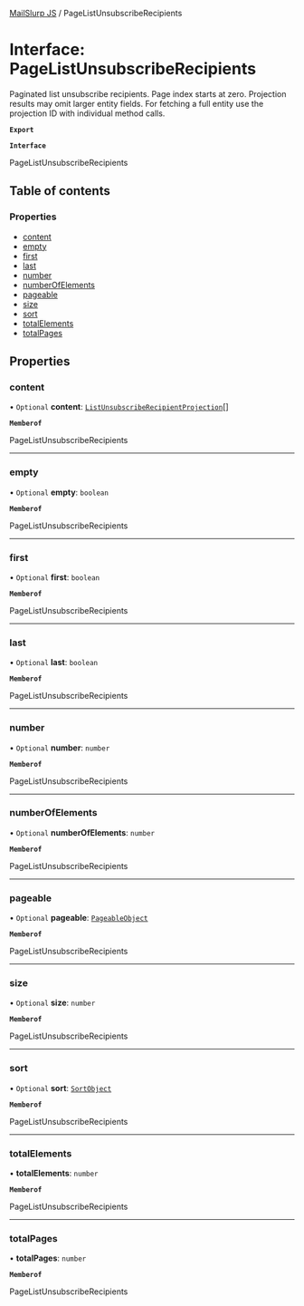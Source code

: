 [MailSlurp JS](../README.md) / PageListUnsubscribeRecipients

# Interface: PageListUnsubscribeRecipients

Paginated list unsubscribe recipients. Page index starts at zero. Projection results may omit larger entity fields. For fetching a full entity use the projection ID with individual method calls.

**`Export`**

**`Interface`**

PageListUnsubscribeRecipients

## Table of contents

### Properties

- [content](PageListUnsubscribeRecipients.md#content)
- [empty](PageListUnsubscribeRecipients.md#empty)
- [first](PageListUnsubscribeRecipients.md#first)
- [last](PageListUnsubscribeRecipients.md#last)
- [number](PageListUnsubscribeRecipients.md#number)
- [numberOfElements](PageListUnsubscribeRecipients.md#numberofelements)
- [pageable](PageListUnsubscribeRecipients.md#pageable)
- [size](PageListUnsubscribeRecipients.md#size)
- [sort](PageListUnsubscribeRecipients.md#sort)
- [totalElements](PageListUnsubscribeRecipients.md#totalelements)
- [totalPages](PageListUnsubscribeRecipients.md#totalpages)

## Properties

### content

• `Optional` **content**: [`ListUnsubscribeRecipientProjection`](ListUnsubscribeRecipientProjection.md)[]

**`Memberof`**

PageListUnsubscribeRecipients

___

### empty

• `Optional` **empty**: `boolean`

**`Memberof`**

PageListUnsubscribeRecipients

___

### first

• `Optional` **first**: `boolean`

**`Memberof`**

PageListUnsubscribeRecipients

___

### last

• `Optional` **last**: `boolean`

**`Memberof`**

PageListUnsubscribeRecipients

___

### number

• `Optional` **number**: `number`

**`Memberof`**

PageListUnsubscribeRecipients

___

### numberOfElements

• `Optional` **numberOfElements**: `number`

**`Memberof`**

PageListUnsubscribeRecipients

___

### pageable

• `Optional` **pageable**: [`PageableObject`](PageableObject.md)

**`Memberof`**

PageListUnsubscribeRecipients

___

### size

• `Optional` **size**: `number`

**`Memberof`**

PageListUnsubscribeRecipients

___

### sort

• `Optional` **sort**: [`SortObject`](SortObject.md)

**`Memberof`**

PageListUnsubscribeRecipients

___

### totalElements

• **totalElements**: `number`

**`Memberof`**

PageListUnsubscribeRecipients

___

### totalPages

• **totalPages**: `number`

**`Memberof`**

PageListUnsubscribeRecipients
